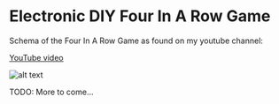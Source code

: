 # Electronic DIY Four In A Row Game


Schema of the Four In A Row Game as found on my youtube channel:

[YouTube video](http://www.youtube.com/c/LeonvandenBeukel)

![alt text](https://github.com/leonvandenbeukel/Four-In-A-Row/blob/master/Schema.png)

TODO: More to come...
